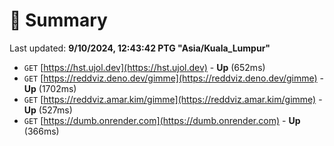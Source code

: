 # 📖 Summary
Last updated: **9/10/2024, 12:43:42 PTG "Asia/Kuala_Lumpur"**

- `GET` [https://hst.ujol.dev](https://hst.ujol.dev) - **Up** (652ms)
- `GET` [https://reddviz.deno.dev/gimme](https://reddviz.deno.dev/gimme) - **Up** (1702ms)
- `GET` [https://reddviz.amar.kim/gimme](https://reddviz.amar.kim/gimme) - **Up** (527ms)
- `GET` [https://dumb.onrender.com](https://dumb.onrender.com) - **Up** (366ms)
